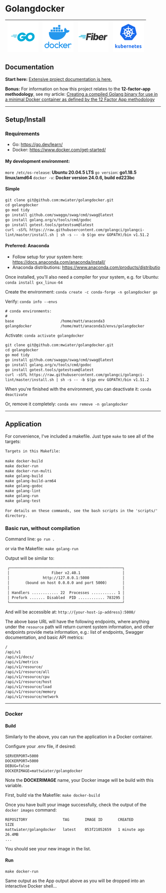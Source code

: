 # Golangdocker

| !["Go"](_repository_assets/logo-golang.png?raw=true "Go") | !["Docker"](_repository_assets/logo-docker.png?raw=true "Docker") | !["Fiber"](_repository_assets/logo-golang-fiber.png?raw=true "Fiber") | !["Kubernetes"](_repository_assets/logo-k8s.png?raw=true "Kubernetes") |
|:-------------:|:-------------:|:-------------:|:-------------:|

## Documentation

**Start here:** [Extensive project documentation is here.](https://mwiater.github.io/golangdocker/)

**Bonus:** For information on how this project relates to the <strong>12-factor-app methodology</strong>, see my article: [Creating a compiled Golang binary for use in a minimal Docker container as defined by the 12 Factor App methodology](https://medium.com/dev-genius/creating-a-compiled-golang-binary-for-use-in-a-minimal-docker-container-ae1c5a720aab)
			</div>

<hr>

## Setup/Install

### Requirements

* Go: https://go.dev/learn/
* Docker: https://www.docker.com/get-started/

#### My development environment:
`more /etc/os-release`: <strong>Ubuntu 20.04.5 LTS</strong>
`go version`: <strong>go1.18.5 linux/amd64</strong>
`docker -v`: <strong>Docker version 24.0.6, build ed223bc</strong>

#### Simple

```
git clone git@github.com:mwiater/golangdocker.git
cd golangdocker
go mod tidy
go install github.com/swaggo/swag/cmd/swag@latest
go install golang.org/x/tools/cmd/godoc
go install gotest.tools/gotestsum@latest
curl -sSfL https://raw.githubusercontent.com/golangci/golangci-lint/master/install.sh | sh -s -- -b $(go env GOPATH)/bin v1.51.2
```

#### Preferred: Anaconda

* Follow setup for your system here: https://docs.anaconda.com/anaconda/install/
* Anaconda distributions: https://www.anaconda.com/products/distributio

Once installed, you'll also need a compiler for your system, e.g. for Ubuntu: `conda install gxx_linux-64`

Create the environment: `conda create -c conda-forge -n golangdocker go`

Verify: `conda info --envs`

```
# conda environments:
#
base                     /home/matt/anaconda3
golangdocker             /home/matt/anaconda3/envs/golangdocker
```

Activate: `conda activate golangdocker`

```
git clone git@github.com:mwiater/golangdocker.git
cd golangdocker
go mod tidy
go install github.com/swaggo/swag/cmd/swag@latest
go install golang.org/x/tools/cmd/godoc
go install gotest.tools/gotestsum@latest
curl -sSfL https://raw.githubusercontent.com/golangci/golangci-lint/master/install.sh | sh -s -- -b $(go env GOPATH)/bin v1.51.2
```

When you're finished with the environment, you can deactivate it: `conda deactivate`

Or, remove it completely: `conda env remove -n golangdocker`

<hr>

## Application

For convenience, I've included a makefile. Just type `make` to see all of the targets:

```
Targets in this Makefile:

make docker-build
make docker-run
make docker-run-multi
make golang-build
make golang-build-arm64
make golang-godoc
make golang-lint
make golang-run
make golang-test

For details on these commands, see the bash scripts in the 'scripts/' directory.
```

### Basic run, without compilation

Command line: `go run .`

or via the Makefile: `make golang-run`

Output will be similar to:

```
 ┌───────────────────────────────────────────────────┐
 │                   Fiber v2.40.1                   │
 │               http://127.0.0.1:5000               │
 │       (bound on host 0.0.0.0 and port 5000)       │
 │                                                   │
 │ Handlers ............ 22  Processes ........... 1 │
 │ Prefork ....... Disabled  PID ............ 783295 │
 └───────────────────────────────────────────────────┘
```

And will be accessible at: `http://{your-host-ip-address}:5000/`

The above base URL will have the following endpoints, where anything under the `resource` path will return current system information, and other endpoints provide meta information, e.g.: list of endpoints, Swagger documentation, and basic API metrics:

```
/
/api/v1
/api/v1/docs/
/api/v1/metrics
/api/v1/resource/
/api/v1/resource/all
/api/v1/resource/cpu
/api/v1/resource/host
/api/v1/resource/load
/api/v1/resource/memory
/api/v1/resource/network
```

<hr>

### Docker

#### Build

Similarly to the above, you can run the application in a Docker container.

Configure your .env file, if desired:

```
SERVERPORT=5000
DOCKERPORT=5000
DEBUG=false
DOCKERIMAGE=mattwiater/golangdocker
```

Note the **DOCKERIMAGE** name, your Docker image will be build with this variable.

First, build via the Makefile: `make docker-build`

Once you have built your image successfully, check the output of the `docker images` command:

```
REPOSITORY                TAG       IMAGE ID       CREATED          SIZE
mattwiater/golangdocker   latest    053f21052659   1 minute ago     26.4MB
...
```

You should see your new image in the list.

#### Run

`make docker-run`

Same output as the App output above as you will be dropped into an interactive Docker shell...